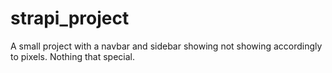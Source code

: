 # strapi_project

A small project with a navbar and sidebar showing not showing accordingly to pixels. Nothing that special.
